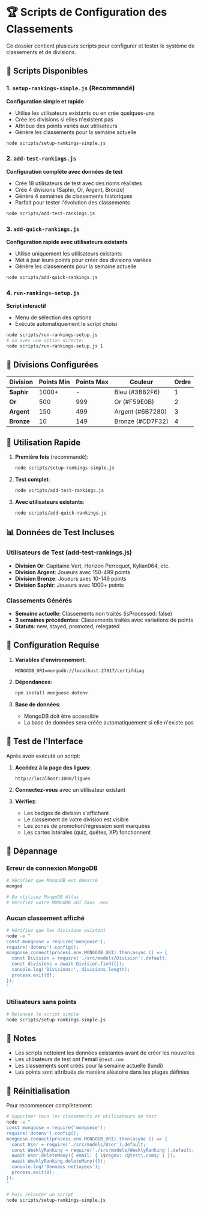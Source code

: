 # 🏆 Scripts de Configuration des Classements

Ce dossier contient plusieurs scripts pour configurer et tester le système de classements et de divisions.

## 📁 Scripts Disponibles

### 1. `setup-rankings-simple.js` (Recommandé)
**Configuration simple et rapide**
- Utilise les utilisateurs existants ou en crée quelques-uns
- Crée les divisions si elles n'existent pas
- Attribue des points variés aux utilisateurs
- Génère les classements pour la semaine actuelle

```bash
node scripts/setup-rankings-simple.js
```

### 2. `add-test-rankings.js`
**Configuration complète avec données de test**
- Crée 18 utilisateurs de test avec des noms réalistes
- Crée 4 divisions (Saphir, Or, Argent, Bronze)
- Génère 4 semaines de classements historiques
- Parfait pour tester l'évolution des classements

```bash
node scripts/add-test-rankings.js
```

### 3. `add-quick-rankings.js`
**Configuration rapide avec utilisateurs existants**
- Utilise uniquement les utilisateurs existants
- Met à jour leurs points pour créer des divisions variées
- Génère les classements pour la semaine actuelle

```bash
node scripts/add-quick-rankings.js
```

### 4. `run-rankings-setup.js`
**Script interactif**
- Menu de sélection des options
- Exécute automatiquement le script choisi

```bash
node scripts/run-rankings-setup.js
# ou avec une option directe:
node scripts/run-rankings-setup.js 1
```

## 🎯 Divisions Configurées

| Division | Points Min | Points Max | Couleur | Ordre |
|----------|------------|------------|---------|-------|
| **Saphir** | 1000+ | - | Bleu (#3B82F6) | 1 |
| **Or** | 500 | 999 | Or (#F59E0B) | 2 |
| **Argent** | 150 | 499 | Argent (#6B7280) | 3 |
| **Bronze** | 10 | 149 | Bronze (#CD7F32) | 4 |

## 🚀 Utilisation Rapide

1. **Première fois** (recommandé):
   ```bash
   node scripts/setup-rankings-simple.js
   ```

2. **Test complet**:
   ```bash
   node scripts/add-test-rankings.js
   ```

3. **Avec utilisateurs existants**:
   ```bash
   node scripts/add-quick-rankings.js
   ```

## 📊 Données de Test Incluses

### Utilisateurs de Test (add-test-rankings.js)
- **Division Or**: Capitaine Vert, Horizon Perroquet, Kylian064, etc.
- **Division Argent**: Joueurs avec 150-499 points
- **Division Bronze**: Joueurs avec 10-149 points
- **Division Saphir**: Joueurs avec 1000+ points

### Classements Générés
- **Semaine actuelle**: Classements non traités (isProcessed: false)
- **3 semaines précédentes**: Classements traités avec variations de points
- **Statuts**: new, stayed, promoted, relegated

## 🔧 Configuration Requise

1. **Variables d'environnement**:
   ```env
   MONGODB_URI=mongodb://localhost:27017/certifdiag
   ```

2. **Dépendances**:
   ```bash
   npm install mongoose dotenv
   ```

3. **Base de données**:
   - MongoDB doit être accessible
   - La base de données sera créée automatiquement si elle n'existe pas

## 🎨 Test de l'Interface

Après avoir exécuté un script:

1. **Accédez à la page des ligues**:
   ```
   http://localhost:3000/ligues
   ```

2. **Connectez-vous** avec un utilisateur existant

3. **Vérifiez**:
   - Les badges de division s'affichent
   - Le classement de votre division est visible
   - Les zones de promotion/régression sont marquées
   - Les cartes latérales (quiz, quêtes, XP) fonctionnent

## 🐛 Dépannage

### Erreur de connexion MongoDB
```bash
# Vérifiez que MongoDB est démarré
mongod

# Ou utilisez MongoDB Atlas
# Vérifiez votre MONGODB_URI dans .env
```

### Aucun classement affiché
```bash
# Vérifiez que les divisions existent
node -e "
const mongoose = require('mongoose');
require('dotenv').config();
mongoose.connect(process.env.MONGODB_URI).then(async () => {
  const Division = require('./src/models/Division').default;
  const divisions = await Division.find({});
  console.log('Divisions:', divisions.length);
  process.exit(0);
});
"
```

### Utilisateurs sans points
```bash
# Relancez le script simple
node scripts/setup-rankings-simple.js
```

## 📝 Notes

- Les scripts nettoient les données existantes avant de créer les nouvelles
- Les utilisateurs de test ont l'email `@test.com`
- Les classements sont créés pour la semaine actuelle (lundi)
- Les points sont attribués de manière aléatoire dans les plages définies

## 🔄 Réinitialisation

Pour recommencer complètement:

```bash
# Supprimer tous les classements et utilisateurs de test
node -e "
const mongoose = require('mongoose');
require('dotenv').config();
mongoose.connect(process.env.MONGODB_URI).then(async () => {
  const User = require('./src/models/User').default;
  const WeeklyRanking = require('./src/models/WeeklyRanking').default;
  await User.deleteMany({ email: { \$regex: /@test\.com$/ } });
  await WeeklyRanking.deleteMany({});
  console.log('Données nettoyées');
  process.exit(0);
});
"

# Puis relancer un script
node scripts/setup-rankings-simple.js
```
